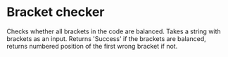 # Bracket checker
Checks whether all brackets in the code are balanced.
Takes a string with brackets as an input. Returns 'Success' if the brackets are balanced, returns numbered position of the first wrong bracket if not.
